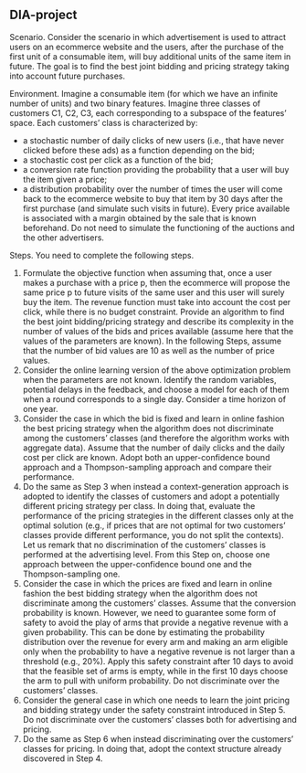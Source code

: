 ## DIA-project

Scenario. Consider the scenario in which advertisement is used to attract users on an ecommerce website and the users, after the purchase of the first unit of a consumable item, will buy additional units of the same item in future. The goal is to find the best joint bidding and pricing strategy taking into account future purchases.

Environment. Imagine a consumable item (for which we have an infinite number of units) and two binary features. Imagine three classes of customers C1, C2, C3, each corresponding to a subspace of the features’ space. Each customers’ class is characterized by:
- a stochastic number of daily clicks of new users (i.e., that have never clicked before these ads) as a function depending on the bid;
- a stochastic cost per click as a function of the bid;
- a conversion rate function providing the probability that a user will buy the item given a price;
- a distribution probability over the number of times the user will come back to the ecommerce website to buy that item by 30 days after the first purchase (and simulate such visits in future).
Every price available is associated with a margin obtained by the sale that is known beforehand. Do not need to simulate the functioning of the auctions and the other advertisers.

Steps. You need to complete the following steps.
1. Formulate the objective function when assuming that, once a user makes a purchase with a price p, then the ecommerce will propose the same price p to future visits of the same user and this user will surely buy the item. The revenue function must take into account the cost per click, while there is no budget constraint. Provide an algorithm to find the best joint bidding/pricing strategy and describe its complexity in the number of values of the bids and prices available (assume here that the values of the parameters are known). In the following Steps, assume that the number of bid values are 10 as well as the number of price values.
2. Consider the online learning version of the above optimization problem when the parameters are not known. Identify the random variables, potential delays in the feedback, and choose a model for each of them when a round corresponds to a single day. Consider a time horizon of one year.
3. Consider the case in which the bid is fixed and learn in online fashion the best pricing strategy when the algorithm does not discriminate among the customers’ classes (and therefore the algorithm works with aggregate data). Assume that the number of daily clicks and the daily cost per click are known. Adopt both an upper-confidence bound approach and a Thompson-sampling approach and compare their performance.
4. Do the same as Step 3 when instead a context-generation approach is adopted to identify the classes of customers and adopt a potentially different pricing strategy per class. In doing that, evaluate the performance of the pricing strategies in the different classes only at the optimal solution (e.g., if prices that are not optimal for two customers’ classes provide different performance, you do not split the contexts). Let us remark that no discrimination of the customers’ classes is performed at the advertising level. From this Step on, choose one approach between the upper-confidence bound one and the Thompson-sampling one.
5. Consider the case in which the prices are fixed and learn in online fashion the best bidding strategy when the algorithm does not discriminate among the customers’ classes. Assume that the conversion probability is known. However, we need to guarantee some form of safety to avoid the play of arms that provide a negative revenue with a given probability. This can be done by estimating the probability distribution over the revenue for every arm and making an arm eligible only when the probability to have a negative revenue is not larger than a threshold (e.g., 20%). Apply this safety constraint after 10 days to avoid that the feasible set of arms is empty, while in the first 10 days choose the arm to pull with uniform probability. Do not discriminate over the customers’ classes.
6. Consider the general case in which one needs to learn the joint pricing and bidding strategy under the safety constraint introduced in Step 5. Do not discriminate over the customers’ classes both for advertising and pricing.
7. Do the same as Step 6 when instead discriminating over the customers’ classes for pricing. In doing that, adopt the context structure already discovered in Step 4.
